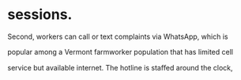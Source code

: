 # sessions.

Second, workers can call or text complaints via WhatsApp, which is

popular among a Vermont farmworker population that has limited cell

service but available internet. The hotline is staﬀed around the clock,